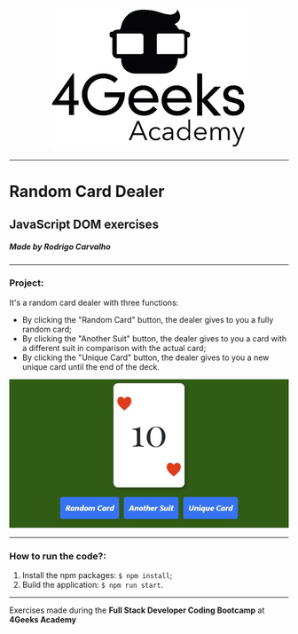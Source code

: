 <p align="center">
  <img src="./src/assets/img/4geeks.jpg">
</p>

------------

# Random Card Dealer

## JavaScript DOM exercises

##### Made by Rodrigo Carvalho

------------

### Project:
 
It's a random card dealer with three functions:
- By clicking the "Random Card" button, the dealer gives to you a fully random card;
- By clicking the "Another Suit" button, the dealer gives to you a card with a different suit in comparison with the actual card;
- By clicking the "Unique Card" button, the dealer gives to you a new unique card until the end of the deck.

<p align="center">
  <img src="./src/assets/img/randomCard.jpg">
</p>

------------

### How to run the code?:
1. Install the npm packages: `$ npm install`;
1. Build the application: `$ npm run start`.

------------

Exercises made during the **Full Stack Developer Coding Bootcamp** at **4Geeks Academy**